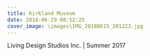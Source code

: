 ```yaml
---
title: Kirkland Museum
date: 2018-06-29 08:52:25
cover_image: \images\IMG_20180615_201223.jpg
---
```

Living Design Studios Inc. | Summer 2017
